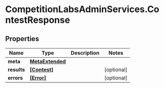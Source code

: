 # CompetitionLabsAdminServices.ContestResponse

## Properties

Name | Type | Description | Notes
------------ | ------------- | ------------- | -------------
**meta** | [**MetaExtended**](MetaExtended.md) |  | 
**results** | [**[Contest]**](Contest.md) |  | [optional] 
**errors** | [**[Error]**](Error.md) |  | [optional] 


